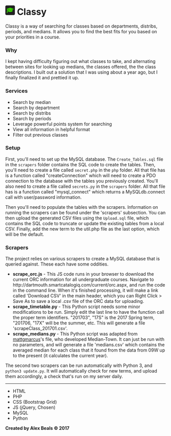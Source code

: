 # <img src="/images/favicons/android-chrome-192x192.png?raw=true" width="30" alt="Logo"/> Classy
Classy is a way of searching for classes based on departments, distribs, periods, and medians. It allows you to find the best fits for you based on your priorities in a course.

### Why
I kept having difficulty figuring out what classes to take, and alternating between sites for looking up medians, the classes offered, the the class descriptions.  I built out a solution that I was using about a year ago, but I finally finalized it and prettied it up.

### Services
* Search by median
* Search by department
* Search by distribs
* Search by periods
* Leverage powerful points system for searching
* View all information in helpful format
* Filter out previous classes

### Setup
First, you'll need to set up the MySQL database.  The `Create_Tables.sql` file in the `scrapers` folder contains the SQL code to create the tables.  Then, you'll need to create a file called `secret.php` in the `php` folder.  All that file has is a function called "createConnection" which will need to create a PDO connection to the database with the tables you previously created.  You'll also need to create a file called `secrets.py` in the `scrapers` folder.  All that file has is a function called "mysql_connect" which returns a MySQLdb.connect call with user/password information.

Then you'll need to populate the tables with the scrapers.  Information on running the scrapers can be found under the 'scrapers' subsection.  You can then upload the generated CSV files using the `Upload.sql` file, which contains the SQL code to truncate or update the existing tables from a local CSV.  Finally, add the new term to the util.php file as the last option, which will be the default.

### Scrapers
The project relies on various scrapers to create a MySQL database that is queried against.  These each have some oddities.

<ul>
  <li>
    <b>scrape_orc.js</b> - This JS code runs in your browser to download the current ORC information for all undergraduate courses.  Navigate to http://dartmouth.smartcatalogiq.com/current/orc.aspx, and run the code in the command line.  When it's finished processing, it will make a link called 'Download CSV' in the main header, which you can Right Click > Save As to save a local .csv file of the ORC data for uploading.
  </li>
  <li>
    <b>scrape_timetable.py</b> - This Python script needs some minor modifications to be run.  Simply edit the last line to have the function call the proper term identifiers.  "201703", "17S" is the 2017 Spring term, "201706, "17X" will be the summer, etc.  This will generate a file 'scrapeClass_201701.csv'.
  </li>
  <li>
  <b>scrape_medians.py</b> - This Python script was adapted from <a href="https://github.com/mattgmarcus/Median-Town/blob/master/scripts/medians.py">mattgmarcus</a>'s file, who developed Median-Town.  It can just be run with no parameters, and will generate a file 'medians.csv' which contains the averaged median for each class that it found from the data from 09W up to the present (it calculates the current year).
  </li>
</ul>

The second two scrapers can be run automatically with Python 3, and `python3 update.py`.  It will automatically check for new terms, and upload them accordingly, a check that's run on my server daily.

---

* HTML
* PHP
* CSS (Bootstrap Grid)
* JS (jQuery, Chosen)
* MySQL
* Python

**Created by Alex Beals © 2017**
